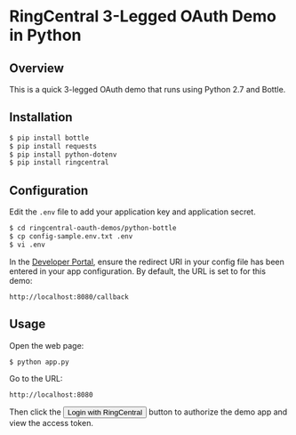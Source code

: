 RingCentral 3-Legged OAuth Demo in Python
=========================================

## Overview

This is a quick 3-legged OAuth demo that runs using Python 2.7 and Bottle.

## Installation

```bash
$ pip install bottle
$ pip install requests
$ pip install python-dotenv
$ pip install ringcentral
```

## Configuration

Edit the `.env` file to add your application key and application secret.

```bash
$ cd ringcentral-oauth-demos/python-bottle
$ cp config-sample.env.txt .env
$ vi .env
```

In the [Developer Portal](http://developer.ringcentral.com/), ensure the redirect URI in your config file has been entered in your app configuration. By default, the URL is set to for this demo:

```
http://localhost:8080/callback
```

## Usage

Open the web page:

```bash
$ python app.py
```

Go to the URL:

```
http://localhost:8080
````

Then click the <input type="button" value="Login with RingCentral"> button to authorize the demo app and view the access token.
